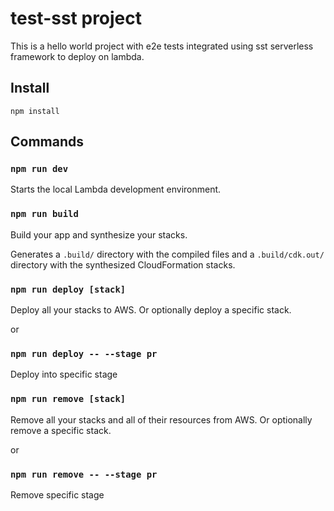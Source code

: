 # test-sst project

This is a hello world project with e2e tests integrated using sst serverless framework to deploy on lambda.

## Install

```npm install```

## Commands

### `npm run dev`

Starts the local Lambda development environment.

### `npm run build`

Build your app and synthesize your stacks.

Generates a `.build/` directory with the compiled files and a `.build/cdk.out/` directory with the synthesized CloudFormation stacks.

### `npm run deploy [stack]`

Deploy all your stacks to AWS. Or optionally deploy a specific stack.

or

### `npm run deploy -- --stage pr`

Deploy into specific stage

### `npm run remove [stack]`

Remove all your stacks and all of their resources from AWS. Or optionally remove a specific stack.

or

### `npm run remove -- --stage pr`

Remove specific stage

